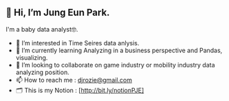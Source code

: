 ## 👋 Hi, I’m Jung Eun Park.
I'm a baby data analyst🤓. 

- 👀 I’m interested in Time Seires data anlysis.
- 🌱 I’m currently learning Analyzing in a business perspective and Pandas, visualizing.
- 💞️ I’m looking to collaborate on game industry or mobility industry data analyzing position.
- 📫 How to reach me : djrozie@gmail.com
- 🗂 This is my Notion : [http://bit.ly/notionPJE]

<!---
Angela-Park-JE/Angela-Park-JE is a ✨ special ✨ repository because its `README.md` (this file) appears on your GitHub profile.
You can click the Preview link to take a look at your changes.
--->

